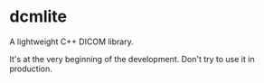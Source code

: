 # dcmlite
A lightweight C++ DICOM library.

It's at the very beginning of the development. Don't try to use it in production.
